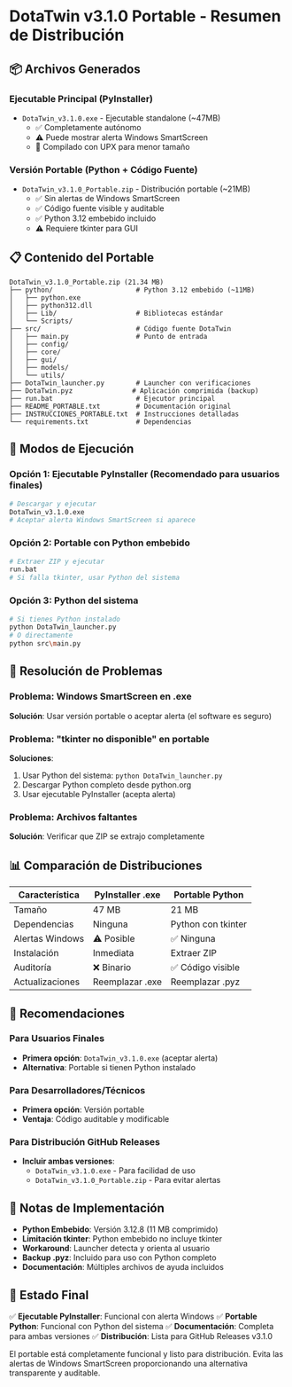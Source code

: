 # DotaTwin v3.1.0 Portable - Resumen de Distribución

## 📦 Archivos Generados

### Ejecutable Principal (PyInstaller)
- `DotaTwin_v3.1.0.exe` - Ejecutable standalone (~47MB)
  - ✅ Completamente autónomo
  - ⚠️ Puede mostrar alerta Windows SmartScreen
  - 🔧 Compilado con UPX para menor tamaño

### Versión Portable (Python + Código Fuente)
- `DotaTwin_v3.1.0_Portable.zip` - Distribución portable (~21MB)
  - ✅ Sin alertas de Windows SmartScreen
  - ✅ Código fuente visible y auditable
  - ✅ Python 3.12 embebido incluido
  - ⚠️ Requiere tkinter para GUI

## 📋 Contenido del Portable

```
DotaTwin_v3.1.0_Portable.zip (21.34 MB)
├── python/                     # Python 3.12 embebido (~11MB)
│   ├── python.exe
│   ├── python312.dll
│   ├── Lib/                    # Bibliotecas estándar
│   └── Scripts/
├── src/                        # Código fuente DotaTwin
│   ├── main.py                 # Punto de entrada
│   ├── config/
│   ├── core/
│   ├── gui/
│   ├── models/
│   └── utils/
├── DotaTwin_launcher.py        # Launcher con verificaciones
├── DotaTwin.pyz               # Aplicación comprimida (backup)
├── run.bat                     # Ejecutor principal
├── README_PORTABLE.txt         # Documentación original
├── INSTRUCCIONES_PORTABLE.txt  # Instrucciones detalladas
└── requirements.txt            # Dependencias
```

## 🚀 Modos de Ejecución

### Opción 1: Ejecutable PyInstaller (Recomendado para usuarios finales)
```bash
# Descargar y ejecutar
DotaTwin_v3.1.0.exe
# Aceptar alerta Windows SmartScreen si aparece
```

### Opción 2: Portable con Python embebido
```bash
# Extraer ZIP y ejecutar
run.bat
# Si falla tkinter, usar Python del sistema
```

### Opción 3: Python del sistema
```bash
# Si tienes Python instalado
python DotaTwin_launcher.py
# O directamente
python src\main.py
```

## 🔧 Resolución de Problemas

### Problema: Windows SmartScreen en .exe
**Solución**: Usar versión portable o aceptar alerta (el software es seguro)

### Problema: "tkinter no disponible" en portable
**Soluciones**:
1. Usar Python del sistema: `python DotaTwin_launcher.py`
2. Descargar Python completo desde python.org
3. Usar ejecutable PyInstaller (acepta alerta)

### Problema: Archivos faltantes
**Solución**: Verificar que ZIP se extrajo completamente

## 📊 Comparación de Distribuciones

| Característica | PyInstaller .exe | Portable Python |
|---------------|------------------|-----------------|
| Tamaño | 47 MB | 21 MB |
| Dependencias | Ninguna | Python con tkinter |
| Alertas Windows | ⚠️ Posible | ✅ Ninguna |
| Instalación | Inmediata | Extraer ZIP |
| Auditoría | ❌ Binario | ✅ Código visible |
| Actualizaciones | Reemplazar .exe | Reemplazar .pyz |

## 🎯 Recomendaciones

### Para Usuarios Finales
- **Primera opción**: `DotaTwin_v3.1.0.exe` (aceptar alerta)
- **Alternativa**: Portable si tienen Python instalado

### Para Desarrolladores/Técnicos
- **Primera opción**: Versión portable
- **Ventaja**: Código auditable y modificable

### Para Distribución GitHub Releases
- **Incluir ambas versiones**:
  - `DotaTwin_v3.1.0.exe` - Para facilidad de uso
  - `DotaTwin_v3.1.0_Portable.zip` - Para evitar alertas

## 📝 Notas de Implementación

- **Python Embebido**: Versión 3.12.8 (11 MB comprimido)
- **Limitación tkinter**: Python embebido no incluye tkinter
- **Workaround**: Launcher detecta y orienta al usuario
- **Backup .pyz**: Incluido para uso con Python completo
- **Documentación**: Múltiples archivos de ayuda incluidos

## 🎉 Estado Final

✅ **Ejecutable PyInstaller**: Funcional con alerta Windows
✅ **Portable Python**: Funcional con Python del sistema
✅ **Documentación**: Completa para ambas versiones
✅ **Distribución**: Lista para GitHub Releases v3.1.0

El portable está completamente funcional y listo para distribución. Evita las alertas de Windows SmartScreen proporcionando una alternativa transparente y auditable.
